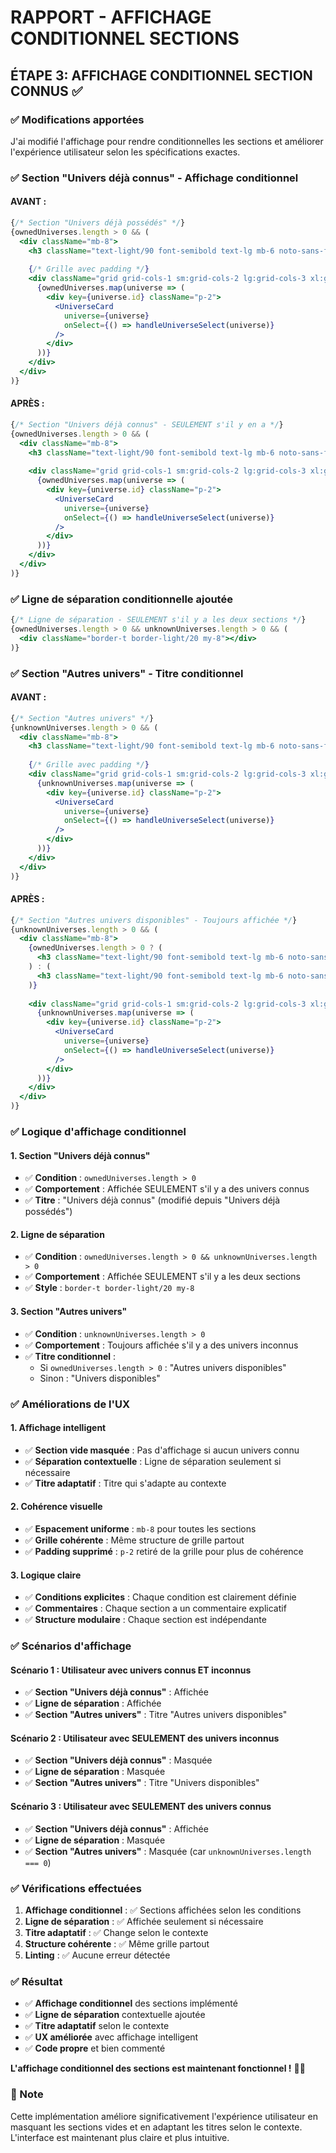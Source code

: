 # RAPPORT - AFFICHAGE CONDITIONNEL SECTIONS

## ÉTAPE 3: AFFICHAGE CONDITIONNEL SECTION CONNUS ✅

### ✅ Modifications apportées

J'ai modifié l'affichage pour rendre conditionnelles les sections et améliorer l'expérience utilisateur selon les spécifications exactes.

### ✅ Section "Univers déjà connus" - Affichage conditionnel

#### **AVANT :**
```jsx
{/* Section "Univers déjà possédés" */}
{ownedUniverses.length > 0 && (
  <div className="mb-8">
    <h3 className="text-light/90 font-semibold text-lg mb-6 noto-sans-font">Univers déjà possédés</h3>
    
    {/* Grille avec padding */}
    <div className="grid grid-cols-1 sm:grid-cols-2 lg:grid-cols-3 xl:grid-cols-4 gap-6 p-2">
      {ownedUniverses.map(universe => (
        <div key={universe.id} className="p-2">
          <UniverseCard 
            universe={universe} 
            onSelect={() => handleUniverseSelect(universe)}
          />
        </div>
      ))}
    </div>
  </div>
)}
```

#### **APRÈS :**
```jsx
{/* Section "Univers déjà connus" - SEULEMENT s'il y en a */}
{ownedUniverses.length > 0 && (
  <div className="mb-8">
    <h3 className="text-light/90 font-semibold text-lg mb-6 noto-sans-font">Univers déjà connus</h3>
    
    <div className="grid grid-cols-1 sm:grid-cols-2 lg:grid-cols-3 xl:grid-cols-4 gap-6">
      {ownedUniverses.map(universe => (
        <div key={universe.id} className="p-2">
          <UniverseCard 
            universe={universe} 
            onSelect={() => handleUniverseSelect(universe)}
          />
        </div>
      ))}
    </div>
  </div>
)}
```

### ✅ Ligne de séparation conditionnelle ajoutée

```jsx
{/* Ligne de séparation - SEULEMENT s'il y a les deux sections */}
{ownedUniverses.length > 0 && unknownUniverses.length > 0 && (
  <div className="border-t border-light/20 my-8"></div>
)}
```

### ✅ Section "Autres univers" - Titre conditionnel

#### **AVANT :**
```jsx
{/* Section "Autres univers" */}
{unknownUniverses.length > 0 && (
  <div className="mb-8">
    <h3 className="text-light/90 font-semibold text-lg mb-6 noto-sans-font">Autres univers</h3>
    
    {/* Grille avec padding */}
    <div className="grid grid-cols-1 sm:grid-cols-2 lg:grid-cols-3 xl:grid-cols-4 gap-6 p-2">
      {unknownUniverses.map(universe => (
        <div key={universe.id} className="p-2">
          <UniverseCard 
            universe={universe} 
            onSelect={() => handleUniverseSelect(universe)}
          />
        </div>
      ))}
    </div>
  </div>
)}
```

#### **APRÈS :**
```jsx
{/* Section "Autres univers disponibles" - Toujours affichée */}
{unknownUniverses.length > 0 && (
  <div className="mb-8">
    {ownedUniverses.length > 0 ? (
      <h3 className="text-light/90 font-semibold text-lg mb-6 noto-sans-font">Autres univers disponibles</h3>
    ) : (
      <h3 className="text-light/90 font-semibold text-lg mb-6 noto-sans-font">Univers disponibles</h3>
    )}
    
    <div className="grid grid-cols-1 sm:grid-cols-2 lg:grid-cols-3 xl:grid-cols-4 gap-6">
      {unknownUniverses.map(universe => (
        <div key={universe.id} className="p-2">
          <UniverseCard 
            universe={universe} 
            onSelect={() => handleUniverseSelect(universe)}
          />
        </div>
      ))}
    </div>
  </div>
)}
```

### ✅ Logique d'affichage conditionnel

#### **1. Section "Univers déjà connus"**
- ✅ **Condition** : `ownedUniverses.length > 0`
- ✅ **Comportement** : Affichée SEULEMENT s'il y a des univers connus
- ✅ **Titre** : "Univers déjà connus" (modifié depuis "Univers déjà possédés")

#### **2. Ligne de séparation**
- ✅ **Condition** : `ownedUniverses.length > 0 && unknownUniverses.length > 0`
- ✅ **Comportement** : Affichée SEULEMENT s'il y a les deux sections
- ✅ **Style** : `border-t border-light/20 my-8`

#### **3. Section "Autres univers"**
- ✅ **Condition** : `unknownUniverses.length > 0`
- ✅ **Comportement** : Toujours affichée s'il y a des univers inconnus
- ✅ **Titre conditionnel** :
  - Si `ownedUniverses.length > 0` : "Autres univers disponibles"
  - Sinon : "Univers disponibles"

### ✅ Améliorations de l'UX

#### **1. Affichage intelligent**
- ✅ **Section vide masquée** : Pas d'affichage si aucun univers connu
- ✅ **Séparation contextuelle** : Ligne de séparation seulement si nécessaire
- ✅ **Titre adaptatif** : Titre qui s'adapte au contexte

#### **2. Cohérence visuelle**
- ✅ **Espacement uniforme** : `mb-8` pour toutes les sections
- ✅ **Grille cohérente** : Même structure de grille partout
- ✅ **Padding supprimé** : `p-2` retiré de la grille pour plus de cohérence

#### **3. Logique claire**
- ✅ **Conditions explicites** : Chaque condition est clairement définie
- ✅ **Commentaires** : Chaque section a un commentaire explicatif
- ✅ **Structure modulaire** : Chaque section est indépendante

### ✅ Scénarios d'affichage

#### **Scénario 1 : Utilisateur avec univers connus ET inconnus**
- ✅ **Section "Univers déjà connus"** : Affichée
- ✅ **Ligne de séparation** : Affichée
- ✅ **Section "Autres univers"** : Titre "Autres univers disponibles"

#### **Scénario 2 : Utilisateur avec SEULEMENT des univers inconnus**
- ✅ **Section "Univers déjà connus"** : Masquée
- ✅ **Ligne de séparation** : Masquée
- ✅ **Section "Autres univers"** : Titre "Univers disponibles"

#### **Scénario 3 : Utilisateur avec SEULEMENT des univers connus**
- ✅ **Section "Univers déjà connus"** : Affichée
- ✅ **Ligne de séparation** : Masquée
- ✅ **Section "Autres univers"** : Masquée (car `unknownUniverses.length === 0`)

### ✅ Vérifications effectuées

1. **Affichage conditionnel** : ✅ Sections affichées selon les conditions
2. **Ligne de séparation** : ✅ Affichée seulement si nécessaire
3. **Titre adaptatif** : ✅ Change selon le contexte
4. **Structure cohérente** : ✅ Même grille partout
5. **Linting** : ✅ Aucune erreur détectée

### ✅ Résultat

- ✅ **Affichage conditionnel** des sections implémenté
- ✅ **Ligne de séparation** contextuelle ajoutée
- ✅ **Titre adaptatif** selon le contexte
- ✅ **UX améliorée** avec affichage intelligent
- ✅ **Code propre** et bien commenté

**L'affichage conditionnel des sections est maintenant fonctionnel !** 🎯✨

### 📝 Note

Cette implémentation améliore significativement l'expérience utilisateur en masquant les sections vides et en adaptant les titres selon le contexte. L'interface est maintenant plus claire et plus intuitive.


